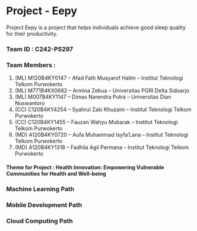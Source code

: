 # Project - Eepy
Project Eepy is a project that helps individuals achieve good sleep quality for their productivity.

### Team ID : C242-PS297

### Team Members :
1. (ML) M120B4KY0147 – Afad Fath Musyarof Halim – Institut Teknologi Telkom Purwokerto 
2. (ML) M771B4KX0662 – Armina Zebua – Universitas PGRI Delta Sidoarjo 
3. (ML) M007B4KY1147 – Dimas Narendra Putra – Universitas Dian Nuswantoro 
4. (CC) C120B4KY4254 – Syahrul Zaki Khuzaini – Institut Teknologi Telkom Purwokerto 
5. (CC) C120B4KY1455 – Fauzan Wahyu Mubarak – Institut Teknologi Telkom Purwokerto 
6. (MD) A120B4KY0720 – Aufa Muhammad Isyfa’Lana – Institut Teknologi Telkom Purwokerto 
7. (MD) A120B4KY1318 –  Fadhila Agil Permana – Institut Teknologi Telkom Purwokerto 


#### Theme for Project : Health Innovation: Empowering Vulnerable Communities for Health and Well-being

### Machine Learning Path


### Mobile Development Path


### Cloud Computing Path

